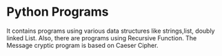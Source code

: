 # Python Programs
It contains programs using various data structures like strings,list, doubly linked List.
Also, there are programs using Recursive Function.
The Message cryptic program is based on Caeser Cipher.
